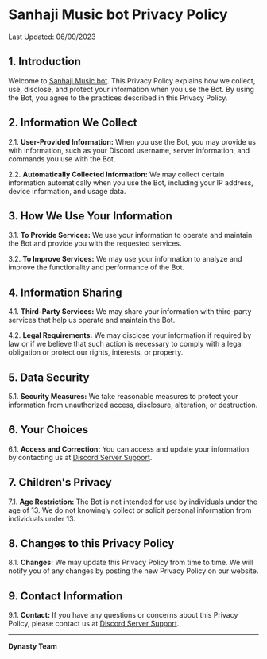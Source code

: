 # Sanhaji Music bot Privacy Policy

Last Updated: 06/09/2023

## 1. Introduction

Welcome to [Sanhaji Music bot](https://discord.gg/5sWatSkSCY). This Privacy Policy explains how we collect, use, disclose, and protect your information when you use the Bot. By using the Bot, you agree to the practices described in this Privacy Policy.

## 2. Information We Collect

2.1. **User-Provided Information:** When you use the Bot, you may provide us with information, such as your Discord username, server information, and commands you use with the Bot.

2.2. **Automatically Collected Information:** We may collect certain information automatically when you use the Bot, including your IP address, device information, and usage data.

## 3. How We Use Your Information

3.1. **To Provide Services:** We use your information to operate and maintain the Bot and provide you with the requested services.

3.2. **To Improve Services:** We may use your information to analyze and improve the functionality and performance of the Bot.

## 4. Information Sharing

4.1. **Third-Party Services:** We may share your information with third-party services that help us operate and maintain the Bot.

4.2. **Legal Requirements:** We may disclose your information if required by law or if we believe that such action is necessary to comply with a legal obligation or protect our rights, interests, or property.

## 5. Data Security

5.1. **Security Measures:** We take reasonable measures to protect your information from unauthorized access, disclosure, alteration, or destruction.

## 6. Your Choices

6.1. **Access and Correction:** You can access and update your information by contacting us at [Discord Server Support](https://discord.gg/5sWatSkSCY).

## 7. Children's Privacy

7.1. **Age Restriction:** The Bot is not intended for use by individuals under the age of 13. We do not knowingly collect or solicit personal information from individuals under 13.

## 8. Changes to this Privacy Policy

8.1. **Changes:** We may update this Privacy Policy from time to time. We will notify you of any changes by posting the new Privacy Policy on our website.

## 9. Contact Information

9.1. **Contact:** If you have any questions or concerns about this Privacy Policy, please contact us at [Discord Server Support](https://discord.gg/5sWatSkSCY).

---

**Dynasty Team**
